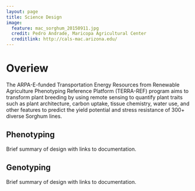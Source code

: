 ```yaml
---
layout: page
title: Science Design
image:
  feature: mac_sorghum_20150911.jpg
  credit: Pedro Andrade, Maricopa Agricultural Center
  creditlink: http://cals-mac.arizona.edu/
---
```


# Overiew

The ARPA-E-funded Transportation Energy Resources from Renewable Agriculture Phenotyping Reference Platform (TERRA-REF) program aims to transform plant breeding by using remote sensing to quantify plant traits such as plant architecture, carbon uptake, tissue chemistry, water use, and other features to predict the yield potential and stress resistance of 300+ diverse Sorghum lines.


## Phenotyping
Brief summary of design with links to documentation.

## Genotyping
Brief summary of design with links to documentation.

